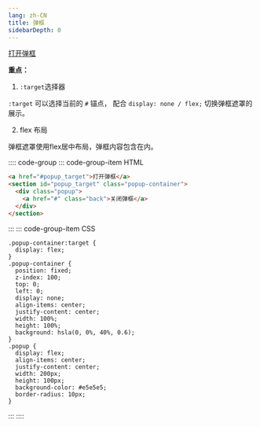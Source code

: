 ```yaml
---
lang: zh-CN
title: 弹框
sidebarDepth: 0
---
```


<a href="#popup_target">打开弹框</a>
<section id="popup_target" class="popup-container">
  <div class="popup">
    <a href="#_1-弹框" class="back">关闭弹框</a>
  </div>
</section>

**重点：**

1. `:target`选择器

`:target` 可以选择当前的 `#` 锚点，
配合 `display: none / flex;` 切换弹框遮罩的展示。

2. flex 布局

弹框遮罩使用flex居中布局，弹框内容包含在内。

:::: code-group
::: code-group-item HTML
```html
<a href="#popup_target">打开弹框</a>
<section id="popup_target" class="popup-container">
  <div class="popup">
    <a href="#" class="back">关闭弹框</a>
  </div>
</section>
```
:::
::: code-group-item CSS
```css{1-3,9}
.popup-container:target {
  display: flex;
}
.popup-container {
  position: fixed;
  z-index: 100;
  top: 0;
  left: 0;
  display: none;
  align-items: center;
  justify-content: center;
  width: 100%;
  height: 100%;
  background: hsla(0, 0%, 40%, 0.6);
}
.popup {
  display: flex;
  align-items: center;
  justify-content: center;
  width: 200px;
  height: 100px;
  background-color: #e5e5e5;
  border-radius: 10px;
}
```
:::
::::


<style scoped>
.popup-container:target {
  display: flex;
}
.popup-container {
  position: fixed;
  z-index: 100;
  top: 0;
  left: 0;
  display: none;
  align-items: center;
  justify-content: center;
  width: 100%;
  height: 100%;
  background: hsla(0, 0%, 40%, 0.6);
}
.popup {
  display: flex;
  align-items: center;
  justify-content: center;
  width: 200px;
  height: 100px;
  background-color: #e5e5e5;
  border-radius: 10px;
}
</style>
